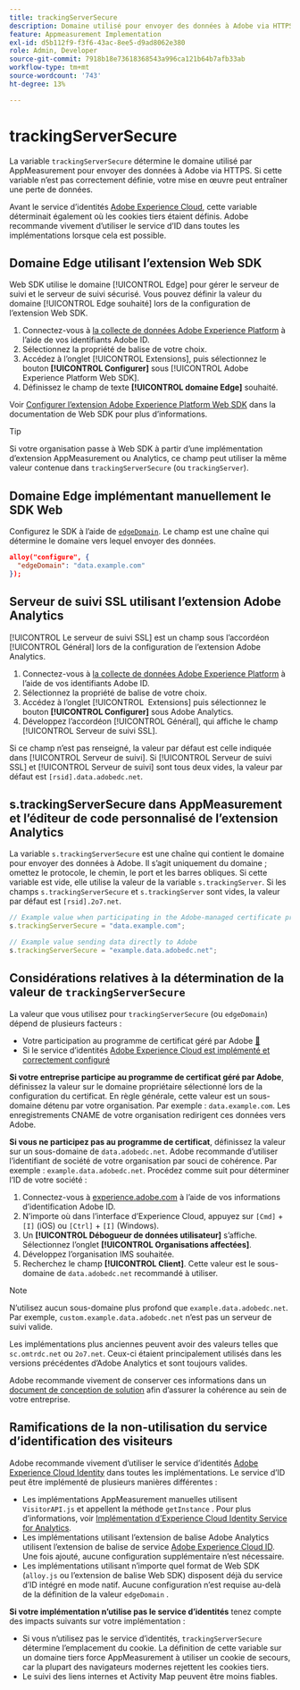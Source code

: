 ```yaml
---
title: trackingServerSecure
description: Domaine utilisé pour envoyer des données à Adobe via HTTPS.
feature: Appmeasurement Implementation
exl-id: d5b112f9-f3f6-43ac-8ee5-d9ad8062e380
role: Admin, Developer
source-git-commit: 7918b18e73618368543a996ca121b64b7afb33ab
workflow-type: tm+mt
source-wordcount: '743'
ht-degree: 13%

---
```


# trackingServerSecure

La variable `trackingServerSecure` détermine le domaine utilisé par AppMeasurement pour envoyer des données à Adobe via HTTPS. Si cette variable n’est pas correctement définie, votre mise en œuvre peut entraîner une perte de données.

Avant le service d’identités [Adobe Experience Cloud](https://experienceleague.adobe.com/fr/docs/id-service/using/home), cette variable déterminait également où les cookies tiers étaient définis. Adobe recommande vivement d’utiliser le service d’ID dans toutes les implémentations lorsque cela est possible.

## Domaine Edge utilisant l’extension Web SDK

Web SDK utilise le domaine [!UICONTROL Edge] pour gérer le serveur de suivi et le serveur de suivi sécurisé. Vous pouvez définir la valeur du domaine [!UICONTROL Edge souhaité] lors de la configuration de l’extension Web SDK.

1. Connectez-vous à [la collecte de données Adobe Experience Platform](https://experience.adobe.com/data-collection) à l’aide de vos identifiants Adobe ID.
1. Sélectionnez la propriété de balise de votre choix.
1. Accédez à l’onglet [!UICONTROL Extensions], puis sélectionnez le bouton **[!UICONTROL Configurer]** sous [!UICONTROL Adobe Experience Platform Web SDK].
1. Définissez le champ de texte **[!UICONTROL domaine Edge]** souhaité.

Voir [Configurer l’extension Adobe Experience Platform Web SDK](https://experienceleague.adobe.com/docs/experience-platform/edge/extension/web-sdk-extension-configuration.html?lang=fr) dans la documentation de Web SDK pour plus d’informations.

>[!TIP]
>
>Si votre organisation passe à Web SDK à partir d’une implémentation d’extension AppMeasurement ou Analytics, ce champ peut utiliser la même valeur contenue dans `trackingServerSecure` (ou `trackingServer`).

## Domaine Edge implémentant manuellement le SDK Web

Configurez le SDK à l’aide de [`edgeDomain`](https://experienceleague.adobe.com/fr/docs/experience-platform/web-sdk/commands/configure/edgedomain). Le champ est une chaîne qui détermine le domaine vers lequel envoyer des données.

```json
alloy("configure", {
  "edgeDomain": "data.example.com"
});
```

## Serveur de suivi SSL utilisant l’extension Adobe Analytics

[!UICONTROL Le serveur de suivi SSL] est un champ sous l’accordéon [!UICONTROL Général] lors de la configuration de l’extension Adobe Analytics.

1. Connectez-vous à [la collecte de données Adobe Experience Platform](https://experience.adobe.com/data-collection) à l’aide de vos identifiants Adobe ID.
1. Sélectionnez la propriété de balise de votre choix.
1. Accédez à l’onglet [!UICONTROL &#x200B; Extensions] puis sélectionnez le bouton **[!UICONTROL Configurer]** sous Adobe Analytics.
1. Développez l’accordéon [!UICONTROL Général], qui affiche le champ [!UICONTROL Serveur de suivi SSL].

Si ce champ n’est pas renseigné, la valeur par défaut est celle indiquée dans [!UICONTROL Serveur de suivi]. Si [!UICONTROL Serveur de suivi SSL] et [!UICONTROL Serveur de suivi] sont tous deux vides, la valeur par défaut est `[rsid].data.adobedc.net`.

## s.trackingServerSecure dans AppMeasurement et l’éditeur de code personnalisé de l’extension Analytics

La variable `s.trackingServerSecure` est une chaîne qui contient le domaine pour envoyer des données à Adobe. Il s’agit uniquement du domaine ; omettez le protocole, le chemin, le port et les barres obliques. Si cette variable est vide, elle utilise la valeur de la variable `s.trackingServer`. Si les champs `s.trackingServerSecure` et `s.trackingServer` sont vides, la valeur par défaut est `[rsid].2o7.net`.

```js
// Example value when participating in the Adobe-managed certificate program
s.trackingServerSecure = "data.example.com";

// Example value sending data directly to Adobe
s.trackingServerSecure = "example.data.adobedc.net";
```

## Considérations relatives à la détermination de la valeur de `trackingServerSecure`

La valeur que vous utilisez pour `trackingServerSecure` (ou `edgeDomain`) dépend de plusieurs facteurs :

* Votre participation au programme de certificat géré par Adobe [&#128279;](https://experienceleague.adobe.com/fr/docs/core-services/interface/data-collection/adobe-managed-cert)
* Si le service d’identités [Adobe Experience Cloud est implémenté et correctement configuré](https://experienceleague.adobe.com/fr/docs/id-service/using/home)

**Si votre entreprise participe au programme de certificat géré par Adobe**, définissez la valeur sur le domaine propriétaire sélectionné lors de la configuration du certificat. En règle générale, cette valeur est un sous-domaine détenu par votre organisation. Par exemple : `data.example.com`. Les enregistrements CNAME de votre organisation redirigent ces données vers Adobe.

**Si vous ne participez pas au programme de certificat**, définissez la valeur sur un sous-domaine de `data.adobedc.net`. Adobe recommande d’utiliser l’identifiant de société de votre organisation par souci de cohérence. Par exemple : `example.data.adobedc.net`. Procédez comme suit pour déterminer l’ID de votre société :

1. Connectez-vous à [experience.adobe.com](https://experience.adobe.com) à l’aide de vos informations d’identification Adobe ID.
1. N’importe où dans l’interface d’Experience Cloud, appuyez sur `[Cmd]` + `[I]` (iOS) ou `[Ctrl]` + `[I]` (Windows).
1. Un **[!UICONTROL Débogueur de données utilisateur]** s’affiche. Sélectionnez l’onglet **[!UICONTROL Organisations affectées]**.
1. Développez l’organisation IMS souhaitée.
1. Recherchez le champ **[!UICONTROL Client]**. Cette valeur est le sous-domaine de `data.adobedc.net` recommandé à utiliser.

>[!NOTE]
>
>N’utilisez aucun sous-domaine plus profond que `example.data.adobedc.net`. Par exemple, `custom.example.data.adobedc.net` n’est pas un serveur de suivi valide.

Les implémentations plus anciennes peuvent avoir des valeurs telles que `sc.omtrdc.net` ou `2o7.net`. Ceux-ci étaient principalement utilisés dans les versions précédentes d’Adobe Analytics et sont toujours valides.

Adobe recommande vivement de conserver ces informations dans un [&#x200B; document de conception de solution](../../prepare/solution-design.md) afin d’assurer la cohérence au sein de votre entreprise.

## Ramifications de la non-utilisation du service d’identification des visiteurs

Adobe recommande vivement d’utiliser le service d’identités [Adobe Experience Cloud Identity](https://experienceleague.adobe.com/fr/docs/id-service/using/home) dans toutes les implémentations. Le service d’ID peut être implémenté de plusieurs manières différentes :

* Les implémentations AppMeasurement manuelles utilisent `VisitorAPI.js` et appellent la méthode `getInstance` . Pour plus d’informations, voir [Implémentation d’Experience Cloud Identity Service for Analytics](https://experienceleague.adobe.com/fr/docs/id-service/using/implementation/setup-analytics).
* Les implémentations utilisant l’extension de balise Adobe Analytics utilisent l’extension de balise de service [Adobe Experience Cloud ID](https://experienceleague.adobe.com/fr/docs/experience-platform/tags/extensions/client/id-service/overview). Une fois ajouté, aucune configuration supplémentaire n’est nécessaire.
* Les implémentations utilisant n’importe quel format de Web SDK (`alloy.js` ou l’extension de balise Web SDK) disposent déjà du service d’ID intégré en mode natif. Aucune configuration n’est requise au-delà de la définition de la valeur `edgeDomain` .

**Si votre implémentation n’utilise pas le service d’identités** tenez compte des impacts suivants sur votre implémentation :

* Si vous n’utilisez pas le service d’identités, `trackingServerSecure` détermine l’emplacement du cookie. La définition de cette variable sur un domaine tiers force AppMeasurement à utiliser un cookie de secours, car la plupart des navigateurs modernes rejettent les cookies tiers.
* Le suivi des liens internes et Activity Map peuvent être moins fiables.

